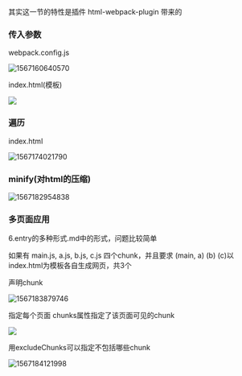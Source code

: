 其实这一节的特性是插件 html-webpack-plugin 带来的

### 传入参数

webpack.config.js

![1567160640570](C:\Users\Administrator\AppData\Roaming\Typora\typora-user-images\1567160640570.png)

index.html(模板)

![](C:\Users\Administrator\AppData\Roaming\Typora\typora-user-images\1567173865467.png)

### 遍历

index.html

![1567174021790](C:\Users\Administrator\AppData\Roaming\Typora\typora-user-images\1567174021790.png)

### minify(对html的压缩)

![1567182954838](C:\Users\Administrator\AppData\Roaming\Typora\typora-user-images\1567183040207.png)

### 多页面应用

6.entry的多种形式.md中的形式，问题比较简单

如果有 main.js, a.js, b.js, c.js 四个chunk，并且要求 (main, a) (b) (c)以index.html为模板各自生成网页，共3个

声明chunk

![1567183879746](C:\Users\Administrator\AppData\Roaming\Typora\typora-user-images\1567183879746.png)

指定每个页面 chunks属性指定了该页面可见的chunk

![](C:\Users\Administrator\AppData\Roaming\Typora\typora-user-images\1567184062454.png)

用excludeChunks可以指定不包括哪些chunk

![1567184121998](C:\Users\Administrator\AppData\Roaming\Typora\typora-user-images\1567184121998.png)